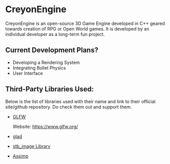 # CreyonEngine
CreyonEngine is an open-source 3D Game Engine developed in C++ geared towards creation of RPG or Open World games. It is developed by an individual developer as a long-term fun project.

## Current Development Plans?
* Developing a Rendering System
* Integrating Bullet Physics
* User Interface

## Third-Party Libraries Used:
Below is the list of libraries used with their name and link to their official site/github repository. Do check them out and support them.

* [GLFW](https://github.com/glfw/glfw)
  
  Website: https://www.glfw.org/

* [glad](https://github.com/Dav1dde/glad)

* [stb_image Library](https://github.com/nothings/stb)

* [Assimp](https://github.com/assimp/assimp)